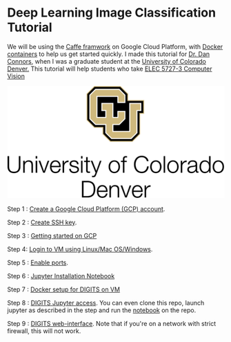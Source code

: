 # Deep Learning Image Classification Tutorial 

We will be using the [Caffe framwork](http://caffe.berkeleyvision.org) on Google Cloud Platform, with [Docker containers](https://en.wikipedia.org/wiki/Docker_(software)) to help us get started quickly. I  made this tutorial for [Dr. Dan Connors](http://www.ucdenver.edu/academics/colleges/Engineering/Programs/Electrical-Engineering/FacultyandStaff/Pages/DanConnors.aspx), when I was a graduate student at the  [University of Colorado Denver.](http://www.ucdenver.edu/academics/colleges/Engineering/Programs/Electrical-Engineering/FacultyandStaff/Pages/DanConnors.aspx) This tutorial will help students who take [ELEC 5727-3 Computer Vision](http://catalog.ucdenver.edu/preview_course_nopop.php?catoid=10&coid=64812)

<kbd>
  <img src="/cudenver.png">
</kbd>

Step 1 : [Create a Google Cloud Platform (GCP) account](https://github.com/s3p02/jupyter_gcp_nvidia-docker_digits/tree/master/Step_GCP_Account).

Step 2 : [Create SSH key](https://github.com/s3p02/jupyter_gcp_nvidia-docker_digits/tree/master/create_ssh_mac_and_linux_and_windows).

Step 3 : [Getting started on GCP](https://github.com/s3p02/jupyter_gcp_nvidia-docker_digits/tree/master/gcp_console_getting_started)

Step 4: [Login to VM using Linux/Mac OS/Windows](https://github.com/s3p02/jupyter_gcp_nvidia-docker_digits/tree/master/SSH_INTO_GCP).

Step 5 : [Enable ports](https://github.com/s3p02/jupyter_gcp_nvidia-docker_digits/tree/master/GCP_ENABLE_PORTS).

Step 6 : [Jupyter Installation Notebook](https://github.com/s3p02/jupyter_gcp_nvidia-docker_digits/tree/master/gcp_install_anaconda_python)

Step 7 : [Docker setup for DIGITS on VM](https://github.com/s3p02/jupyter_gcp_nvidia-docker_digits/tree/master/building_digits_on_gcp_docker)

Step 8 : [DIGITS Jupyter access](https://github.com/s3p02/jupyter_gcp_nvidia-docker_digits/tree/master/digits_docker_jupyter).
You can even clone this repo, launch jupyter as described in the step and run the [notebook](https://github.com/s3p02/jupyter_gcp_nvidia-docker_digits/blob/master/gcp_docker_digits_jupyter.ipynb) on the repo.

Step 9 : [DIGITS web-interface](https://github.com/s3p02/jupyter_gcp_nvidia-docker_digits/tree/master/gcp_digits_web_gui). Note that if you're on a network with strict firewall, this will not work.
